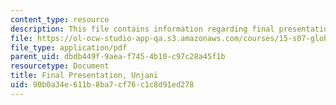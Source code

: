 ```yaml
---
content_type: resource
description: This file contains information regarding final presentation.
file: https://ol-ocw-studio-app-qa.s3.amazonaws.com/courses/15-s07-globalhealth-lab-spring-2013/90b0a34e611b8ba7cf76c1c8d91ed278_MIT15_S07S13_final_pres_unj.pdf
file_type: application/pdf
parent_uid: dbdb449f-9aea-f745-4b10-c97c28a45f1b
resourcetype: Document
title: Final Presentation, Unjani
uid: 90b0a34e-611b-8ba7-cf76-c1c8d91ed278
---
```

